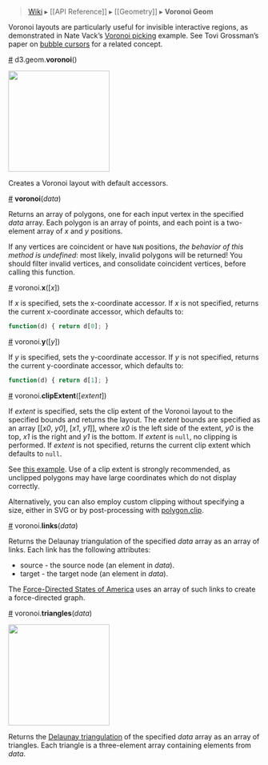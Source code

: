 > [Wiki](Home) ▸ [[API Reference]] ▸ [[Geometry]] ▸ **Voronoi Geom**

Voronoi layouts are particularly useful for invisible interactive regions, as demonstrated in Nate Vack’s [Voronoi picking](http://bl.ocks.org/njvack/1405439) example. See Tovi Grossman’s paper on [bubble cursors](http://www.tovigrossman.com/BubbleCursor) for a related concept.

<a name="voronoi" href="#voronoi">#</a> d3.geom.<b>voronoi</b>()

<a href="http://bl.ocks.org/mbostock/4060366"><img src="http://bl.ocks.org/mbostock/raw/4060366/thumbnail.png" width="202"></a>

Creates a Voronoi layout with default accessors.

<a name="_voronoi" href="#_voronoi">#</a> <b>voronoi</b>(<i>data</i>)

Returns an array of polygons, one for each input vertex in the specified *data* array. Each polygon is an array of points, and each point is a two-element array of _x_ and _y_ positions.

If any vertices are coincident or have `NaN` positions, *the behavior of this method is undefined*: most likely, invalid polygons will be returned! You should filter invalid vertices, and consolidate coincident vertices, before calling this function.

<a name="x" href="#x">#</a> voronoi.<b>x</b>([<i>x</i>])

If *x* is specified, sets the x-coordinate accessor. If *x* is not specified, returns the current x-coordinate accessor, which defaults to:

```js
function(d) { return d[0]; }
```

<a name="y" href="#y">#</a> voronoi.<b>y</b>([<i>y</i>])

If *y* is specified, sets the y-coordinate accessor. If *y* is not specified, returns the current y-coordinate accessor, which defaults to:

```js
function(d) { return d[1]; }
```

<a name="clipExtent" href="#clipExtent">#</a> voronoi.<b>clipExtent</b>([<i>extent</i>])

If *extent* is specified, sets the clip extent of the Voronoi layout to the specified bounds and returns the layout. The *extent* bounds are specified as an array [​[<i>x0</i>, <i>y0</i>], [<i>x1</i>, <i>y1</i>]​], where <i>x0</i> is the left side of the extent, <i>y0</i> is the top, <i>x1</i> is the right and <i>y1</i> is the bottom. If *extent* is `null`, no clipping is performed. If *extent* is not specified, returns the current clip extent which defaults to `null`.

See [this example](http://bl.ocks.org/mbostock/4237768). Use of a clip extent is strongly recommended, as unclipped polygons may have large coordinates which do not display correctly.

Alternatively, you can also employ custom clipping without specifying a size, either in SVG or by post-processing with [polygon.clip](Polygon-Geom#clip).

<a name="links" href="#links">#</a> voronoi.<b>links</b>(<i>data</i>)

Returns the Delaunay triangulation of the specified *data* array as an array of links. Each link has the following attributes:

* source - the source node (an element in *data*).
* target - the target node (an element in *data*).

The <a href="http://bl.ocks.org/mbostock/1073373">Force-Directed States of America</a> uses an array of such links to create a force-directed graph.

<a name="triangles" href="#triangles">#</a> voronoi.<b>triangles</b>(<i>data</i>)

<a href="http://bl.ocks.org/mbostock/4341156"><img src="http://bl.ocks.org/mbostock/raw/4341156/thumbnail.png" width="202"></a>

Returns the <a href="https://en.wikipedia.org/wiki/Delaunay_triangulation">Delaunay triangulation</a> of the specified *data* array as an array of triangles.  Each triangle is a three-element array containing elements from *data*.
